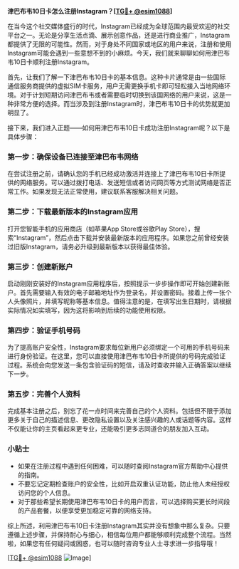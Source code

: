 **津巴布韦10日卡怎么注册Instagram？[[TG💪+ @esim1088](https://t.me/s/esim1088)]**

在当今这个社交媒体盛行的时代，Instagram已经成为全球范围内最受欢迎的社交平台之一。无论是分享生活点滴、展示创意作品，还是进行商业推广，Instagram都提供了无限的可能性。然而，对于身处不同国家或地区的用户来说，注册和使用Instagram可能会遇到一些意想不到的小麻烦。今天，我们就来聊聊如何用津巴布韦10日卡顺利注册Instagram。

首先，让我们了解一下津巴布韦10日卡的基本信息。这种卡片通常是由一些国际通信服务商提供的虚拟SIM卡服务，用户无需更换手机卡即可轻松接入当地网络环境。对于计划短期访问津巴布韦或者需要临时切换到该国网络的用户来说，这是一种非常方便的选择。而当涉及到注册Instagram时，津巴布韦10日卡的优势就更加明显了。

接下来，我们进入正题——如何用津巴布韦10日卡成功注册Instagram呢？以下是具体步骤：

### 第一步：确保设备已连接至津巴布韦网络

在尝试注册之前，请确认您的手机已经成功激活并连接上了津巴布韦10日卡所提供的网络服务。可以通过拨打电话、发送短信或者访问网页等方式测试网络是否正常工作。如果发现无法正常使用，建议联系客服解决相关问题。

### 第二步：下载最新版本的Instagram应用

打开您智能手机的应用商店（如苹果App Store或谷歌Play Store），搜索“Instagram”，然后点击下载并安装最新版本的应用程序。如果您之前曾经安装过旧版Instagram，请务必升级到最新版本以获得最佳体验。

### 第三步：创建新账户

启动刚刚安装好的Instagram应用程序后，按照提示一步步操作即可开始创建新账户。首先需要输入有效的电子邮箱地址作为登录名，并设置密码。接着上传一张个人头像照片，并填写昵称等基本信息。值得注意的是，在填写出生日期时，请根据实际情况如实填写，因为这将影响到后续的功能使用权限。

### 第四步：验证手机号码

为了提高账户安全性，Instagram要求每位新用户必须绑定一个可用的手机号码来进行身份验证。在这里，您可以直接使用津巴布韦10日卡所提供的号码完成验证过程。系统会向您发送一条包含验证码的短信，请及时查收并输入正确答案以继续下一步。

### 第五步：完善个人资料

完成基本注册之后，别忘了花一点时间来完善自己的个人资料。包括但不限于添加更多关于自己的描述信息、更改隐私设置以及关注感兴趣的人或话题等内容。这样不仅能让你的主页看起来更专业，还能吸引更多志同道合的朋友加入互动。

### 小贴士

- 如果在注册过程中遇到任何困难，可以随时查阅Instagram官方帮助中心提供的指南。
- 不要忘记定期检查账户的安全性，比如开启双重认证功能，防止他人未经授权访问您的个人信息。
- 对于那些希望长期使用津巴布韦10日卡的用户而言，可以选择购买更长时间段的产品套餐，以便享受更加稳定可靠的网络支持。

综上所述，利用津巴布韦10日卡注册Instagram其实并没有想象中那么复杂。只要遵循上述步骤，并保持耐心与细心，相信每位用户都能够顺利完成整个流程。当然啦，如果您有任何疑问或困惑，也可以随时咨询专业人士寻求进一步指导哦！

[[TG💪+ @esim1088](https://t.me/s/esim1088) ![Image](https://i.postimg.cc/4NQfJmqS/Snipaste-2025-05-13-00-14-12.png)]